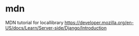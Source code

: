 # mdn
MDN tutorial for locallibrary 
https://developer.mozilla.org/en-US/docs/Learn/Server-side/Django/Introduction
